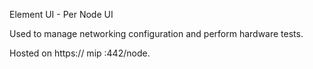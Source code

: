 Element UI - Per Node UI

Used to manage networking configuration and perform hardware tests.

Hosted on https:// mip :442/node.